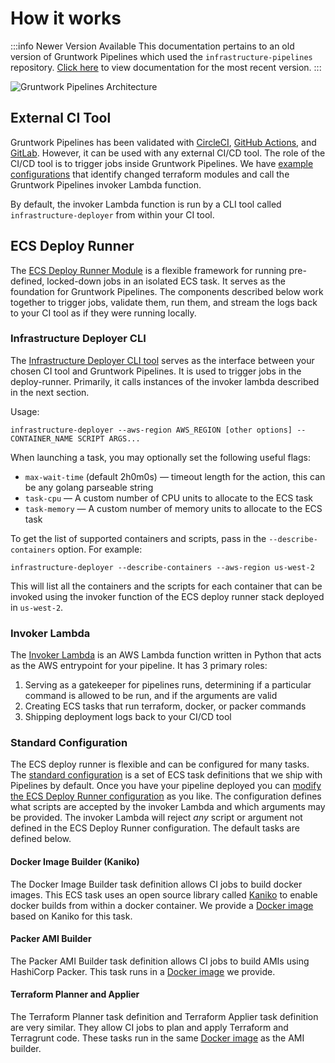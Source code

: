# How it works

:::info Newer Version Available
This documentation pertains to an old version of Gruntwork Pipelines which used the `infrastructure-pipelines` repository. [Click here](../../pipelines/overview/) to view documentation for the most recent version.
:::

![Gruntwork Pipelines Architecture](/img/guides/build-it-yourself/pipelines/tftg-pipeline-architecture.png)

## External CI Tool

Gruntwork Pipelines has been validated with [CircleCI](https://circleci.com/), [GitHub Actions](https://github.com/features/actions), and [GitLab](https://about.gitlab.com/). However, it can be used with any external CI/CD tool.
The role of the CI/CD tool is to trigger jobs inside Gruntwork Pipelines.
We have [example configurations](https://github.com/gruntwork-io/terraform-aws-service-catalog/tree/master/examples/for-production/infrastructure-live/_ci/scripts)
that identify changed terraform modules and call the Gruntwork Pipelines invoker Lambda function.

By default, the invoker Lambda function is run by a CLI tool called `infrastructure-deployer` from within your CI tool.

## ECS Deploy Runner

The [ECS Deploy Runner Module](https://github.com/gruntwork-io/terraform-aws-ci/tree/main/modules/ecs-deploy-runner)
is a flexible framework for running pre-defined, locked-down jobs in an isolated
ECS task. It serves as the foundation for Gruntwork Pipelines.
The components described below work together to trigger jobs, validate them, run them, and stream
the logs back to your CI tool as if they were running locally.

### Infrastructure Deployer CLI

The [Infrastructure Deployer CLI tool](https://github.com/gruntwork-io/terraform-aws-ci/tree/main/modules/infrastructure-deployer)
serves as the interface between your chosen CI tool and Gruntwork Pipelines. It is used to trigger
jobs in the deploy-runner. Primarily, it calls instances of the invoker lambda described in the next section.

Usage:

`infrastructure-deployer --aws-region AWS_REGION [other options] -- CONTAINER_NAME SCRIPT ARGS...`

When launching a task, you may optionally set the following useful flags:

- `max-wait-time` (default 2h0m0s) — timeout length for the action, this can be any golang parseable string
- `task-cpu` — A custom number of CPU units to allocate to the ECS task
- `task-memory` — A custom number of memory units to allocate to the ECS task

To get the list of supported containers and scripts, pass in the `--describe-containers` option. For example:

`infrastructure-deployer --describe-containers --aws-region us-west-2`

This will list all the containers and the scripts for each container that can be invoked using the invoker function of
the ECS deploy runner stack deployed in `us-west-2`.


### Invoker Lambda

The [Invoker Lambda](https://github.com/gruntwork-io/terraform-aws-ci/blob/main/modules/ecs-deploy-runner/invoker-lambda/invoker/index.py)
is an AWS Lambda function written in Python that acts as the AWS entrypoint for your pipeline.
It has 3 primary roles:

1. Serving as a gatekeeper for pipelines runs, determining if a particular command is allowed to be run, and if the arguments are valid
2. Creating ECS tasks that run terraform, docker, or packer commands
3. Shipping deployment logs back to your CI/CD tool

### Standard Configuration

The ECS deploy runner is flexible and can be configured for many tasks.  The [standard configuration](https://github.com/gruntwork-io/terraform-aws-ci/tree/main/modules/ecs-deploy-runner-standard-configuration)
is a set of ECS task definitions that we ship with Pipelines by default.
Once you have your pipeline deployed you can [modify the ECS Deploy Runner configuration](../maintain/extending.md) as you like.
The configuration defines what scripts are accepted by the invoker Lambda and which arguments may be provided. The invoker Lambda
will reject _any_ script or argument not defined in the ECS Deploy Runner configuration.
The default tasks are defined below.

#### Docker Image Builder (Kaniko)

The Docker Image Builder task definition allows CI jobs to build docker images.
This ECS task uses an open source library called [Kaniko](https://github.com/GoogleContainerTools/kaniko) to enable docker builds from within a docker container.
We provide a [Docker image](https://github.com/gruntwork-io/terraform-aws-ci/tree/main/modules/ecs-deploy-runner/docker/kaniko) based on Kaniko for this task.

#### Packer AMI Builder

The Packer AMI Builder task definition allows CI jobs to build AMIs using HashiCorp Packer. This task runs in
a [Docker image](https://github.com/gruntwork-io/terraform-aws-ci/tree/main/modules/ecs-deploy-runner/docker/deploy-runner) we provide.

#### Terraform Planner and Applier

The Terraform Planner task definition and Terraform Applier task definition are very similar. They allow CI jobs to
plan and apply Terraform and Terragrunt code. These tasks run in the same [Docker image](https://github.com/gruntwork-io/terraform-aws-ci/tree/main/modules/ecs-deploy-runner/docker/deploy-runner)
as the AMI builder.
